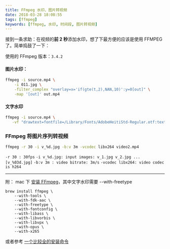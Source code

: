 ```yaml
---
title: FFmpeg 水印、图片转视频
date: 2018-03-28 18:08:55
tags: [ffmpeg]
keywords: [ffmpeg, 水印, 时间段, 图片转视频]
---
```


接到一条求助：在视频的**前 2 秒**添加水印，想了下最方便的应该是使用 FFMPEG 了。简单捣鼓了一下：

使用的 FFmpeg 版本：`3.4.2`

#### 图片水印：

``` bash
ffmpeg -i source.mp4 \
    -i 011.jpg \
    -filter_complex "overlay=x='if(gte(t,2),NAN,10)':y=0[out]" \
    -map '[out]' out.mp4
```

#### 文字水印    

```bash
ffmpeg -i source.mp4 \
   -vf "drawtext=fontfile=/Library/Fonts/AdobeHeitiStd-Regular.otf:text='watermark测试':x=30:y=h-30:enable='if(gte(t,3),0,1)':fontsize=24:fontcolor=red@0.7" output.mp4
```

### FFmpeg 将图片序列转视频
```bash
ffmpeg -r 30 -i v_%d.jpg -b:v 3m -vcodec libx264 video2.mp4
```

`-r 30 : 30fps`
`-i v_%d.jpg: input images: v_1.jpg v_2.jpg ... [v_%03d.jpg]`
`-b:v 3m : video bitrate: 3m/s`
`-vcodec libx264: video codec is h264`

---

附： mac 下 [安装 FFmpeg](https://trac.ffmpeg.org/wiki/CompilationGuide/macOS)，其中文字水印需要 --with-freetype

 
``` 
brew install ffmpeg \    
    --with-tools \    
    --with-fdk-aac \  
    --with-freetype \   
    --with-fontconfig \   
    --with-libass \   
    --with-libvorbis \  
    --with-libvpx \  
    --with-opus \  
    --with-x265   
```


或者参考 [一个比较全的安装命令](https://gist.github.com/clayton/6196167)

